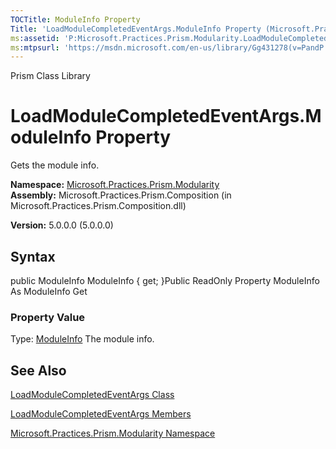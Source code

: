 ```yaml
---
TOCTitle: ModuleInfo Property
Title: 'LoadModuleCompletedEventArgs.ModuleInfo Property (Microsoft.Practices.Prism.Modularity)'
ms:assetid: 'P:Microsoft.Practices.Prism.Modularity.LoadModuleCompletedEventArgs.ModuleInfo'
ms:mtpsurl: 'https://msdn.microsoft.com/en-us/library/Gg431278(v=PandP.50)'
---
```


Prism Class Library

LoadModuleCompletedEventArgs.ModuleInfo Property
====================================================

Gets the module info.

**Namespace:** [Microsoft.Practices.Prism.Modularity](https://msdn.microsoft.com/n:microsoft.practices.prism.modularity)
**Assembly:** Microsoft.Practices.Prism.Composition (in Microsoft.Practices.Prism.Composition.dll)

**Version:** 5.0.0.0 (5.0.0.0)

## Syntax


public ModuleInfo ModuleInfo { get; }Public ReadOnly Property ModuleInfo As ModuleInfo Get
### Property Value

Type: [ModuleInfo](https://msdn.microsoft.com/t:microsoft.practices.prism.modularity.moduleinfo)
The module info.

See Also
--------


[LoadModuleCompletedEventArgs Class](https://msdn.microsoft.com/t:microsoft.practices.prism.modularity.loadmodulecompletedeventargs)

[LoadModuleCompletedEventArgs Members](https://msdn.microsoft.com/allmembers.t:microsoft.practices.prism.modularity.loadmodulecompletedeventargs)

[Microsoft.Practices.Prism.Modularity Namespace](https://msdn.microsoft.com/n:microsoft.practices.prism.modularity)
